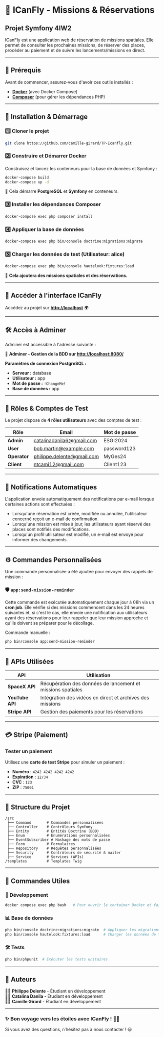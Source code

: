 # 🚀 ICanFly - Missions & Réservations

## **Projet Symfony 4IW2**

ICanFly est une application web de réservation de missions spatiales. 
Elle permet de consulter les prochaines missions, de réserver des places, procéder au paiement et de suivre les lancements/missions en direct.


---

## 📌 **Prérequis**
Avant de commencer, assurez-vous d'avoir ces outils installés :
- **[Docker](https://www.docker.com/get-started)** (avec Docker Compose)
- **[Composer](https://getcomposer.org/)** (pour gérer les dépendances PHP)

---

## **📂 Installation & Démarrage**

### **1️⃣ Cloner le projet**
```bash
git clone https://github.com/camille-girard/TP-Icanfly.git
```

### **2️⃣ Construire et Démarrer Docker**
Construisez et lancez les conteneurs pour la base de données et Symfony :
```bash
docker-compose build
docker-compose up -d
```
📌 Cela démarre **PostgreSQL** et **Symfony** en conteneurs.

### **3️⃣ Installer les dépendances Composer**
```bash
docker-compose exec php composer install
```

### **4️⃣ Appliquer la base de données**
```bash
docker-compose exec php bin/console doctrine:migrations:migrate
```

### **5️⃣ Charger les données de test (Utilisateur: alice)**
```bash
docker-compose exec php bin/console hautelook:fixtures:load
```
📌 **Cela ajoutera des missions spatiales et des réservations.**

---

## **🚀 Accéder à l'interface ICanFly**
Accédez au projet sur **[http://localhost](http://localhost)** 🌍

---

## **🛠 Accès à Adminer**

Adminer est accessible à l'adresse suivante :

🔗 **Adminer - Gestion de la BDD sur [http://localhost:8080/](http://localhost:8080/)**

**Paramètres de connexion PostgreSQL :**
- **Serveur :** database
- **Utilisateur :** app
- **Mot de passe :** `!ChangeMe!`
- **Base de données :** app

---

## **👥 Rôles & Comptes de Test**
Le projet dispose de **4 rôles utilisateurs** avec des comptes de test :

| Rôle      | Email                      | Mot de passe |
|-----------|----------------------------|-----------|
| **Admin** | catalinadanila6@gmail.com  | ESGI2024  |
| **User**  | bob.martin@example.com     | password123 |
| **Operator** | philippe.delente@gmail.com | MyGes24   |
| **Client**   | ntcami12@gmail.com | Client123 |

---

## **📱 Notifications Automatiques**

L'application envoie automatiquement des notifications par e-mail lorsque certaines actions sont effectuées :

- Lorsqu'une réservation est créée, modifiée ou annulée, l'utilisateur concerné reçoit un e-mail de confirmation.
- Lorsqu'une mission est mise à jour, les utilisateurs ayant réservé des places sont notifiés des modifications.
- Lorsqu'un profil utilisateur est modifié, un e-mail est envoyé pour informer des changements.

---

## **⚙️ Commandes Personnalisées**

Une commande personnalisée a été ajoutée pour envoyer des rappels de mission :

### **🛡️ `app:send-mission-reminder`**

Cette commande est exécutée automatiquement chaque jour à 08h via un **cron job**. Elle vérifie si des missions commencent dans les 24 heures suivantes et, si c'est le cas, elle envoie une notification aux utilisateurs ayant des réservations pour leur rappeler que leur mission approche et qu'ils doivent se préparer pour le décollage.

Commande manuelle :

```bash
php bin/console app:send-mission-reminder
```

---

## **📡 APIs Utilisées**

| API            | Utilisation                                 |
| -------------- | ------------------------------------------- |
| **SpaceX API**  | Récupération des données de lancement et missions spatiales |
| **YouTube API** | Intégration des vidéos en direct et archives des missions |
| **Stripe API**  | Gestion des paiements pour les réservations |

---

## **💳 Stripe (Paiement)**

### **Tester un paiement**
Utilisez une **carte de test Stripe** pour simuler un paiement :
- **Numéro** : `4242 4242 4242 4242`
- **Expiration** : `12/34`
- **CVC** : `123`
- **ZIP** : `75001`

---

## **📁 Structure du Projet**
```
/src
 ├── Command       # Commandes personnalisées
 ├── Controller    # Contrôleurs Symfony
 ├── Entity        # Entités Doctrine (BDD)
 ├── Enum          # Enumérations personnalisées
 ├── EventSubscriber # Hashage des mots de passe
 ├── Form          # Formulaires
 ├── Repository    # Requêtes personnalisées
 ├── Security      # Contrôleurs de sécurité & mailer
 ├── Service       # Services (APIs)
/templates         # Templates Twig
```

---

## **🔧 Commandes Utiles**
### **🎯 Développement**
```bash
docker compose exec php bash   # Pour ouvrir le container Docker et faire les commandes symfony
```

### **📊 Base de données**
```bash
php bin/console doctrine:migrations:migrate  # Appliquer les migrations
php bin/console hautelook:fixtures:load      # Charger les données de test
```

### **🛠️ Tests**
```bash
php bin/phpunit  # Exécuter les tests unitaires
```

---

## **📌 Auteurs**
👨‍🚀 **Philippe Delente** - Étudiant en développement  
👩‍🚀 **Catalina Danila** - Étudiant en développement  
👩‍🚀 **Camille Girard** - Étudiant en développement

---

### **✨ Bon voyage vers les étoiles avec ICanFly ! 🚀🌌**
Si vous avez des questions, n’hésitez pas à nous contacter ! 😃

